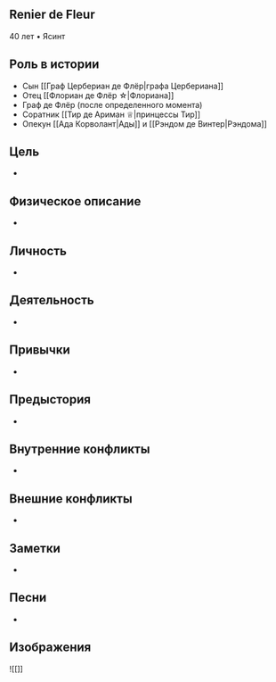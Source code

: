 ## Renier de Fleur

40 лет • Ясинт

## Роль в истории

* Сын [[Граф Цербериан де Флёр|графа Цербериана]]
* Отец [[Флориан де Флёр ☆|Флориана]]
* Граф де Флёр (после определенного момента)
* Соратник [[Тир де Ариман ♕|принцессы Тир]]
* Опекун [[Ада Корволант|Ады]] и [[Рэндом де Винтер|Рэндома]]

## Цель

* 

## Физическое описание

* 

## Личность

* 

## Деятельность

* 

## Привычки

* 

## Предыстория

* 

## Внутренние конфликты

* 

## Внешние конфликты

* 

## Заметки

* 

## Песни

* 

## Изображения

![[]]